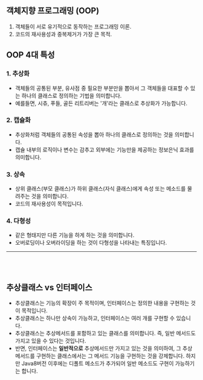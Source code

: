 ## 객체지향 프로그래밍 (OOP)
1. 객체들이 서로 유기적으로 동작하는 프로그래밍 이론.
2. 코드의 재사용성과 중복제거가 가장 큰 목적.


## OOP 4대 특성
### 1. 추상화
- 객체들의 공통된 부분, 유사점 중 필요한 부분만을 뽑아서 그 객체들을 대표할 수 있는 하나의 클래스로 정의하는 기법을 의미합니다.
- 예를들면, 시츄, 푸들, 골든 리트리버는 '개'라는 클래스로 추상화가 가능합니다.

### 2. 캡슐화
- 추상화처럼 객체들의 공통된 속성을 뽑아 하나의 클래스로 정의하는 것을 의미합니다.
- 캡슐 내부의 로직이나 변수는 감추고 외부에는 기능만을 제공하는 정보은닉 효과를 의미합니다.

### 3. 상속
- 상위 클래스(부모 클래스)가 하위 클래스(자식 클래스)에게 속성 또는 메소드를 물려주는 것을 의미합니다.
- 코드의 재사용성이 목적입니다.

### 4. 다형성
- 같은 형태지만 다른 기능을 하게 하는 것을 의미합니다.
- 오버로딩이나 오버라이딩을 하는 것이 다형성을 나타내는 특징입니다.
<hr><br><br>

## 추상클래스 vs 인터페이스
- 추상클래스는 기능의 확장이 주 목적이며, 인터페이스는 정의한 내용을 구현하는 것이 목적입니다.
- 추상클래스는 하나만 상속이 가능하고, 인터페이스는 여러 개를 구현할 수 있습니다.
- 추상클래스는 추상메서드를 포함하고 있는 클래스를 의미합니다. 즉, 일반 메서드도 가지고 있을 수 있다는 것입니다.
- 반면, 인터페이스는 **일반적으로** 추상메서드만 가지고 있는 것을 의미하여, 그 추상 메서드를 구현하는 클래스에서는 그 메서드 기능을 구현하는 것을 강제합니다. 하지만 Java8버전 이후에는 디폴트 메소드가 추가되어 일반 메소드도 구현이 가능하기는 합니다. 

